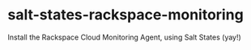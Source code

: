 salt-states-rackspace-monitoring
================================

Install the Rackspace Cloud Monitoring Agent, using Salt States (yay!)
